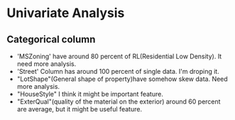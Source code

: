 # Univariate Analysis
## Categorical column
- 'MSZoning' have around 80 percent of  RL(Residential Low Density). It need more analysis. 
- 'Street' Column has around 100 percent of single data. I'm droping it.
- "LotShape"(General shape of property)have somehow skew data. Need more analysis. 
- "HouseStyle" I think it might be important feature.
- "ExterQual"(quality of the material on the exterior) around 60 percent are average, but it might be useful feature.